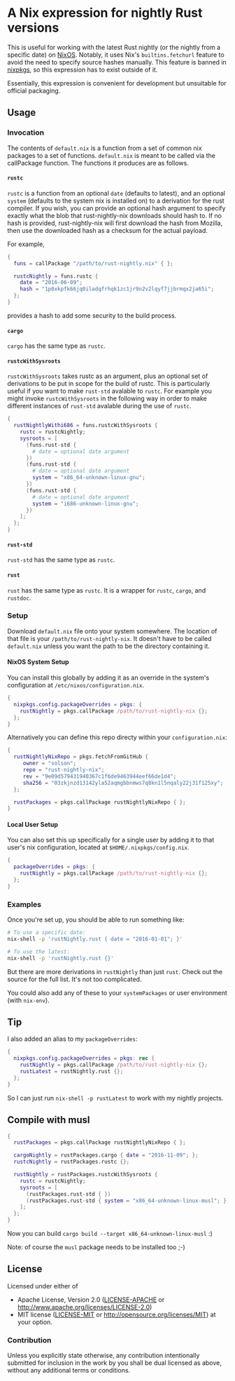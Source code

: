 # A Nix expression for nightly Rust versions

This is useful for working with the latest Rust nightly (or the nightly from a specific date) on [NixOS].
Notably, it uses Nix's `builtins.fetchurl` feature to avoid the need to specify source hashes manually.
This feature is banned in [nixpkgs], so this expression has to exist outside of it.

Essentially, this expression is convenient for development but unsuitable for official packaging.

## Usage

### Invocation

The contents of `default.nix` is a function from a set of common nix packages to a set of functions.
`default.nix` is meant to be called via the callPackage function. The functions it produces are as follows.

#### `rustc`

`rustc` is a function from an optional `date` (defaults to latest), and an optional `system` (defaults to the system nix is installed on) to a derivation for the rust compiler.
If you wish, you can provide an optional hash argument to specify exactly what the blob that rust-nightly-nix downloads should hash to.
If no hash is provided, rust-nightly-nix will first download the hash from Mozilla, then use the downloaded hash as a checksum for the actual payload.

For example,

```nix
{
  funs = callPackage "/path/to/rust-nightly.nix" { };

  rustcNightly = funs.rustc {
    date = "2016-06-09";
    hash = "1p0xkpfk66jq0iladqfrhqk1zc1jr9n2v2lqyf7jjbrmqx2ja65i";
  };
}
```

provides a hash to add some security to the build process.

#### `cargo`

`cargo` has the same type as `rustc`.

#### `rustcWithSysroots`

`rustcWithSysroots` takes rustc as an argument, plus an optional set of derivations to be put in scope for the build of rustc.
This is particularly useful if you want to make `rust-std` avalable to `rustc`.
For example you might invoke `rustcWithSysroots` in the following way in order to make different instances of `rust-std` avalable during the use of `rustc`.

```nix
{
  rustNightlyWithi686 = funs.rustcWithSysroots {
    rustc = rustcNightly;
    sysroots = [
      (funs.rust-std {
        # date = optional date argument
      })
      (funs.rust-std {
        # date = optional date argument
        system = "x86_64-unknown-linux-gnu";
      })
      (funs.rust-std {
        # date = optional date argument
        system = "i686-unknown-linux-gnu";
      })
    ];
  };
}
```

#### `rust-std`

`rust-std` has the same type as `rustc`.

#### `rust`

`rust` has the same type as `rustc`. It is a wrapper for `rustc`, `cargo`,
and `rustdoc`.

### Setup

Download `default.nix` file onto your system somewhere. The location of that file is your `/path/to/rust-nightly-nix`.
It doesn't have to be called `default.nix` unless you want the path to be the directory containing it.

#### NixOS System Setup

You can install this globally by adding it as an override in the system's configuration at `/etc/nixos/configuration.nix`.

```nix
{
  nixpkgs.config.packageOverrides = pkgs: {
    rustNightly = pkgs.callPackage /path/to/rust-nightly-nix {};
  };
}
```

Alternatively you can define this repo directy within your `configuration.nix`:

```nix
{
  rustNightlyNixRepo = pkgs.fetchFromGitHub {
     owner = "solson";
     repo = "rust-nightly-nix";
     rev = "9e09d579431940367c1f6de9463944eef66de1d4";
     sha256 = "03zkjnzd13142yla52aqmgbbnmws7q8kn1l5nqaly22j31f125xy";
  };

  rustPackages = pkgs.callPackage rustNightlyNixRepo { };
}
```

#### Local User Setup

You can also set this up specifically for a single user by adding it to that user's nix configuration, located at `$HOME/.nixpkgs/config.nix`.

```nix
{
  packageOverrides = pkgs: {
    rustNightly = pkgs.callPackage /path/to/rust-nightly-nix {};
  };
}
```

### Examples

Once you're set up, you should be able to run something like:

```sh
# To use a specific date:
nix-shell -p 'rustNightly.rust { date = "2016-01-01"; }'

# To use the latest:
nix-shell -p 'rustNightly.rust {}'
```

But there are more derivations in `rustNightly` than just `rust`. Check out the source for the full list. It's not too complicated.

You could also add any of these to your `systemPackages` or user environment (with `nix-env`).

## Tip

I also added an alias to my `packageOverrides`:

```nix
{
  nixpkgs.config.packageOverrides = pkgs: rec {
    rustNightly = pkgs.callPackage /path/to/rust-nightly-nix {};
    rustLatest = rustNightly.rust {};
  };
}
```

So I can just run `nix-shell -p rustLatest` to work with my nightly projects.

## Compile with musl

```nix
{
  rustPackages = pkgs.callPackage rustNightlyNixRepo { };

  cargoNightly = rustPackages.cargo { date = "2016-11-09"; };
  rustcNightly = rustPackages.rustc {};

  rustNightly = rustPackages.rustcWithSysroots {
    rustc = rustcNightly;
    sysroots = [
      (rustPackages.rust-std { })
      (rustPackages.rust-std { system = "x86_64-unknown-linux-musl"; })
    ];
  };
}
```

Now you can build `cargo build --target x86_64-unknown-linux-musl` :)

Note: of course the `musl` package needs to be installed too ;-)

## License

Licensed under either of
  * Apache License, Version 2.0 ([LICENSE-APACHE](LICENSE-APACHE) or
    http://www.apache.org/licenses/LICENSE-2.0)
  * MIT license ([LICENSE-MIT](LICENSE-MIT) or
    http://opensource.org/licenses/MIT) at your option.

### Contribution

Unless you explicitly state otherwise, any contribution intentionally submitted for inclusion in the work by you shall be dual licensed as above, without any additional terms or conditions.


[NixOS]: http://nixos.org/
[nixpkgs]: https://github.com/NixOS/nixpkgs
